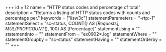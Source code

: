 +++
id = 12
name = "HTTP status codes and percentage of total"
description = "Returns a listing of HTTP status codes with counts and percentage per."
keywords = ["iisw3c"]
statementParameters = "-rtp:-1"
statementSelect = "sc-status, COUNT(*) AS [Requests], MUL(PROPCOUNT(*), 100) AS [Percentage]"
statementUsing = ""
statementInto = ""
statementFrom = "ex0902*.log"
statementWhere = ""
statementGroupby = "sc-status"
statementHaving = ""
statementOrderby = ""
+++

